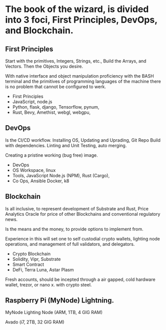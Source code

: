 # The book of the wizard, is divided into 3 foci, First Principles,  DevOps, and Blockchain.

## First Principles
Start with the primitives,  Integers, Strings, etc., Build the Arrays, and Vectors.  Then the Objects you desire.

With native interface and object manipulation proficiency with the BASH terminal and the primitives of programming languages of the machine there is no problem that cannot be configured to werk.

- First Principles
- JavaScript, node.js
- Python, flask, django, Tensorflow, pynum,
- Rust, Bevy, Amethist, webgl, webgpu,


## DevOps
Is the CI/CD workflow. Installing OS, Updating and Uprading, Git Repo Build with dependencies.  Linting and Unit Testing, auto merging.

Creating a pristine working (bug free) image.

- DevOps
- OS Workspace, linux
- Tools, JavaScript Node.js (NPM), Rust (Cargo),
- Co Ops, Ansible Docker, k8


## Blockchain
Is all inclusive, to represent development of Substrate and Rust, Price Analytics Oracle for price of other Blockchains and conventional regulatory news.

Is the means and the money, to provide options to implement from.

Experience in this will set one to self custodial crypto wallets, lighting node operations,  and management of full validators, and delegators.

- Crypto Blockchain
- Solidity, Vipr, Substrate
- Smart Contract
- DeFi, Terra Luna, Astar Plasm

Fresh accounts,  should be incepted through a air gapped, cold hardware wallet, trezor, or nano x.  with crypto steel.

## Raspberry Pi (MyNode) Lightning.

MyNode Lighting Node
(ARM, 1TB, 4 GIG RAM)

Avado
(i7, 2TB, 32 GIG RAM)
